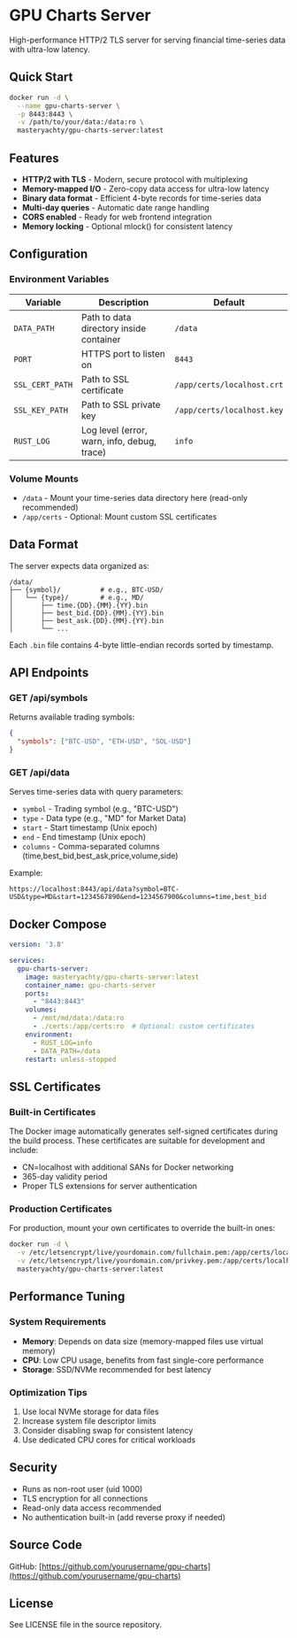 # GPU Charts Server

High-performance HTTP/2 TLS server for serving financial time-series data with ultra-low latency.

## Quick Start

```bash
docker run -d \
  --name gpu-charts-server \
  -p 8443:8443 \
  -v /path/to/your/data:/data:ro \
  masteryachty/gpu-charts-server:latest
```

## Features

- **HTTP/2 with TLS** - Modern, secure protocol with multiplexing
- **Memory-mapped I/O** - Zero-copy data access for ultra-low latency
- **Binary data format** - Efficient 4-byte records for time-series data
- **Multi-day queries** - Automatic date range handling
- **CORS enabled** - Ready for web frontend integration
- **Memory locking** - Optional mlock() for consistent latency

## Configuration

### Environment Variables

| Variable | Description | Default |
|----------|-------------|---------|
| `DATA_PATH` | Path to data directory inside container | `/data` |
| `PORT` | HTTPS port to listen on | `8443` |
| `SSL_CERT_PATH` | Path to SSL certificate | `/app/certs/localhost.crt` |
| `SSL_KEY_PATH` | Path to SSL private key | `/app/certs/localhost.key` |
| `RUST_LOG` | Log level (error, warn, info, debug, trace) | `info` |

### Volume Mounts

- `/data` - Mount your time-series data directory here (read-only recommended)
- `/app/certs` - Optional: Mount custom SSL certificates

## Data Format

The server expects data organized as:
```
/data/
├── {symbol}/          # e.g., BTC-USD/
│   └── {type}/        # e.g., MD/
│       ├── time.{DD}.{MM}.{YY}.bin
│       ├── best_bid.{DD}.{MM}.{YY}.bin
│       ├── best_ask.{DD}.{MM}.{YY}.bin
│       └── ...
```

Each `.bin` file contains 4-byte little-endian records sorted by timestamp.

## API Endpoints

### GET /api/symbols
Returns available trading symbols:
```json
{
  "symbols": ["BTC-USD", "ETH-USD", "SOL-USD"]
}
```

### GET /api/data
Serves time-series data with query parameters:
- `symbol` - Trading symbol (e.g., "BTC-USD")
- `type` - Data type (e.g., "MD" for Market Data)
- `start` - Start timestamp (Unix epoch)
- `end` - End timestamp (Unix epoch)
- `columns` - Comma-separated columns (time,best_bid,best_ask,price,volume,side)

Example:
```
https://localhost:8443/api/data?symbol=BTC-USD&type=MD&start=1234567890&end=1234567900&columns=time,best_bid
```

## Docker Compose

```yaml
version: '3.8'

services:
  gpu-charts-server:
    image: masteryachty/gpu-charts-server:latest
    container_name: gpu-charts-server
    ports:
      - "8443:8443"
    volumes:
      - /mnt/md/data:/data:ro
      - ./certs:/app/certs:ro  # Optional: custom certificates
    environment:
      - RUST_LOG=info
      - DATA_PATH=/data
    restart: unless-stopped
```

## SSL Certificates

### Built-in Certificates
The Docker image automatically generates self-signed certificates during the build process. These certificates are suitable for development and include:
- CN=localhost with additional SANs for Docker networking
- 365-day validity period
- Proper TLS extensions for server authentication

### Production Certificates
For production, mount your own certificates to override the built-in ones:
```bash
docker run -d \
  -v /etc/letsencrypt/live/yourdomain.com/fullchain.pem:/app/certs/localhost.crt:ro \
  -v /etc/letsencrypt/live/yourdomain.com/privkey.pem:/app/certs/localhost.key:ro \
  masteryachty/gpu-charts-server:latest
```

## Performance Tuning

### System Requirements
- **Memory**: Depends on data size (memory-mapped files use virtual memory)
- **CPU**: Low CPU usage, benefits from fast single-core performance
- **Storage**: SSD/NVMe recommended for best latency

### Optimization Tips
1. Use local NVMe storage for data files
2. Increase system file descriptor limits
3. Consider disabling swap for consistent latency
4. Use dedicated CPU cores for critical workloads

## Security

- Runs as non-root user (uid 1000)
- TLS encryption for all connections
- Read-only data access recommended
- No authentication built-in (add reverse proxy if needed)

## Source Code

GitHub: [https://github.com/yourusername/gpu-charts](https://github.com/yourusername/gpu-charts)

## License

See LICENSE file in the source repository.
